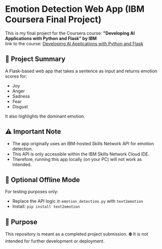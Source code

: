 # Emotion Detection Web App (IBM Coursera Final Project)

This is my final project for the Coursera course:
**"Developing AI Applications with Python and Flask" by IBM**
<br>link to the course: [Developing AI Applications with Python and Flask](https://www.coursera.org/learn/python-project-for-ai-application-development/)

## 📌 Project Summary
A Flask-based web app that takes a sentence as input and returns emotion scores for:
- Joy
- Anger
- Sadness
- Fear
- Disgust

It also highlights the dominant emotion.

## ⚠️ Important Note
- The app originally uses an IBM-hosted Skills Network API for emotion detection.
- This API is only accessible within the IBM Skills Network Cloud IDE.
- Therefore, running this app locally (on your PC) will not work as intended.

## 🧪 Optional Offline Mode
For testing purposes only:
- Replace the API logic in `emotion_detection.py` with `text2emotion`
- Install: `pip install text2emotion`

## 📎 Purpose
This repository is meant as a completed project submission.
⛔ It is not intended for further development or deployment.
